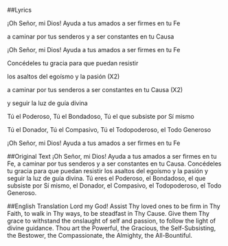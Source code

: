 ##Lyrics

¡Oh Señor, mi Dios!
Ayuda a tus amados a ser
firmes en tu Fe

a caminar
por tus senderos y a ser
constantes en tu Causa

¡Oh Señor, mi Dios!
Ayuda a tus amados a ser
firmes en tu Fe

Concédeles
tu gracia para que
puedan resistir

los asaltos del egoísmo
y la pasión (X2)

a caminar
por tus senderos
a ser constantes en tu Causa (X2)

y seguir la luz
de guía divina

Tú el Poderoso,
Tú  el Bondadoso,
Tú el que subsiste por Sí mismo

Tú el Donador,
Tú el Compasivo,
Tú el Todopoderoso, el Todo Generoso

¡Oh Señor, mi Dios!
Ayuda a tus amados a ser
firmes en tu Fe

##Original Text
¡Oh Señor, mi Dios! Ayuda a tus amados a ser firmes en tu Fe, a caminar por tus senderos y a ser constantes en tu Causa. Concédeles tu gracia para que puedan resistir los asaltos del egoísmo y la pasión y seguir la luz de guía divina. Tú eres el Poderoso, el Bondadoso, el que subsiste por Sí mismo, el Donador, el Compasivo, el Todopoderoso, el Todo Generoso.

##English Translation
Lord my God!  Assist Thy loved ones to be firm in Thy Faith, to walk in Thy ways, to be steadfast in Thy Cause.  Give them Thy grace to withstand the onslaught of self and passion, to follow the light of divine guidance.  Thou art the Powerful, the Gracious, the Self-Subsisting, the Bestower, the Compassionate, the Almighty, the All-Bountiful.

<!-- ##Preview -->
<!-- [PDF](Fire-and-Gold.pdf) -->
